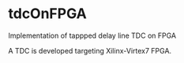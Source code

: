 # tdcOnFPGA

Implementation of tappped delay line TDC on FPGA

A TDC is developed targeting Xilinx-Virtex7 FPGA.
